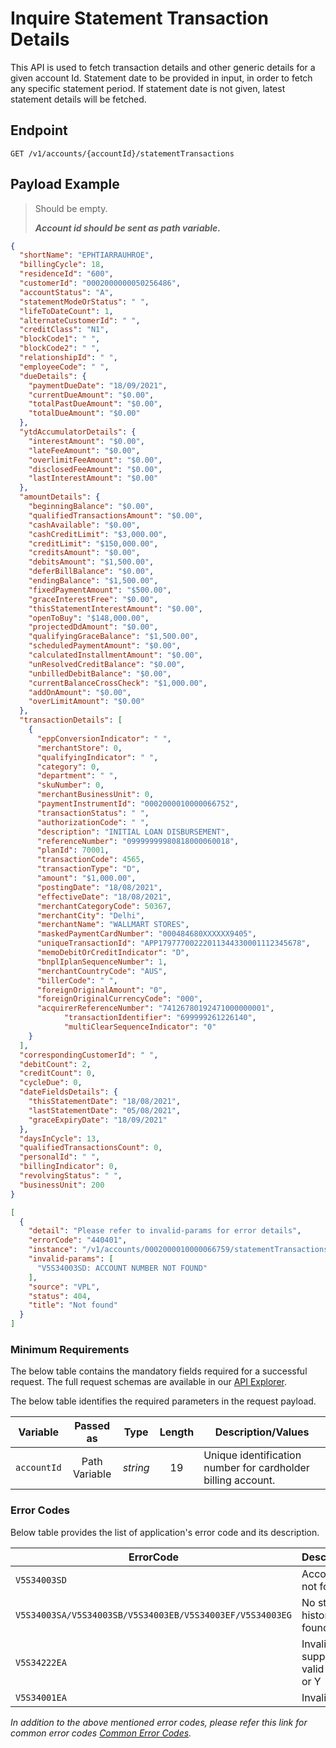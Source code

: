 # Inquire Statement Transaction Details

This API is used to fetch transaction details and other generic details for a given account Id. Statement date to be provided in input, in order to fetch any specific statement period. If statement date is not given, latest statement details will be fetched.

## Endpoint

`GET /v1/accounts/{accountId}/statementTransactions`

## Payload Example

<!--
type: tab
titles: Request, Response, Error
-->

>Should be empty.  
>
>***Account id should be sent as path variable.***

<!--
type: tab
-->

```json
{
  "shortName": "EPHTIARRAUHROE",
  "billingCycle": 18,
  "residenceId": "600",
  "customerId": "0002000000050256486",
  "accountStatus": "A",
  "statementModeOrStatus": " ",
  "lifeToDateCount": 1,
  "alternateCustomerId": " ",
  "creditClass": "N1",
  "blockCode1": " ",
  "blockCode2": " ",
  "relationshipId": " ",
  "employeeCode": " ",
  "dueDetails": {
    "paymentDueDate": "18/09/2021",
    "currentDueAmount": "$0.00",
    "totalPastDueAmount": "$0.00",
    "totalDueAmount": "$0.00"
  },
  "ytdAccumulatorDetails": {
    "interestAmount": "$0.00",
    "lateFeeAmount": "$0.00",
    "overlimitFeeAmount": "$0.00",
    "disclosedFeeAmount": "$0.00",
    "lastInterestAmount": "$0.00"
  },
  "amountDetails": {
    "beginningBalance": "$0.00",
    "qualifiedTransactionsAmount": "$0.00",
    "cashAvailable": "$0.00",
    "cashCreditLimit": "$3,000.00",
    "creditLimit": "$150,000.00",
    "creditsAmount": "$0.00",
    "debitsAmount": "$1,500.00",
    "deferBillBalance": "$0.00",
    "endingBalance": "$1,500.00",
    "fixedPaymentAmount": "$500.00",
    "graceInterestFree": "$0.00",
    "thisStatementInterestAmount": "$0.00",
    "openToBuy": "$148,000.00",
    "projectedDdAmount": "$0.00",
    "qualifyingGraceBalance": "$1,500.00",
    "scheduledPaymentAmount": "$0.00",
    "calculatedInstallmentAmount": "$0.00",
    "unResolvedCreditBalance": "$0.00",
    "unbilledDebitBalance": "$0.00",
    "currentBalanceCrossCheck": "$1,000.00",
    "addOnAmount": "$0.00",
    "overLimitAmount": "$0.00"
  },
  "transactionDetails": [
    {
      "eppConversionIndicator": " ",
      "merchantStore": 0,
      "qualifyingIndicator": " ",
      "category": 0,
      "department": " ",
      "skuNumber": 0,
      "merchantBusinessUnit": 0,
      "paymentInstrumentId": "0002000010000066752",
      "transactionStatus": " ",
      "authorizationCode": " ",
      "description": "INITIAL LOAN DISBURSEMENT",
      "referenceNumber": "09999999980818000060018",
      "planId": 70001,
      "transactionCode": 4565,
      "transactionType": "D",
      "amount": "$1,000.00",
      "postingDate": "18/08/2021",
      "effectiveDate": "18/08/2021",
      "merchantCategoryCode": 50367,
      "merchantCity": "Delhi",
      "merchantName": "WALLMART STORES",
      "maskedPaymentCardNumber": "000484680XXXXXX9405",
      "uniqueTransactionId": "APP17977700222011344330001112345678",
      "memoDebitOrCreditIndicator": "D",
      "bnplIplanSequenceNumber": 1,
      "merchantCountryCode": "AUS",
      "billerCode": " ",
      "foreignOriginalAmount": "0",
      "foreignOriginalCurrencyCode": "000",
      "acquirerReferenceNumber": "74126780192471000000001",
			"transactionIdentifier": "699999261226140",
			"multiClearSequenceIndicator": "0"
    }
  ],
  "correspondingCustomerId": " ",
  "debitCount": 2,
  "creditCount": 0,
  "cycleDue": 0,
  "dateFieldsDetails": {
    "thisStatementDate": "18/08/2021",
    "lastStatementDate": "05/08/2021",
    "graceExpiryDate": "18/09/2021"
  },
  "daysInCycle": 13,
  "qualifiedTransactionsCount": 0,
  "personalId": " ",
  "billingIndicator": 0,
  "revolvingStatus": " ",
  "businessUnit": 200
}
```

<!--
type: tab
-->

```json
[
  {
    "detail": "Please refer to invalid-params for error details",
    "errorCode": "440401",
    "instance": "/v1/accounts/0002000010000066759/statementTransactions",
    "invalid-params": [
      "V5S34003SD: ACCOUNT NUMBER NOT FOUND"
    ],
    "source": "VPL",
    "status": 404,
    "title": "Not found"
  }
]
```

<!-- type: tab-end -->

### Minimum Requirements

The below table contains the mandatory fields required for a successful request. The full request schemas are available in our [API Explorer](../api/?type=get&path=/v1/accounts/{accountId}/statementTransactions).

The below table identifies the required parameters in the request payload.

| Variable | Passed as | Type | Length | Description/Values |
| -------- | :-------: | :--: | :------------: | ------------------ |
| `accountId` | Path Variable | *string* | 19 | Unique identification number for cardholder billing account. |  

### Error Codes

Below table provides the list of application's error code and its description.

| ErrorCode |  Description/Values |
| --------  | ------------------ |
| `V5S34003SD` | Account number not found |
| `V5S34003SA/V5S34003SB/V5S34003EB/V5S34003EF/V5S34003EG` | No statement history information found on file |
| `V5S34222EA` | Invalid txn suppresion indicatr valid values are N or Y |
| `V5S34001EA` | Invalid org |

*In addition to the above mentioned error codes, please refer this link for common error codes [Common Error Codes](?path=docs/Common_Error_Code.md).*
